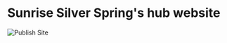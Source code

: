 # Sunrise Silver Spring's hub website
![Publish Site](https://github.com/kadensu/sunrise-silverspring/workflows/Publish%20Site/badge.svg)
